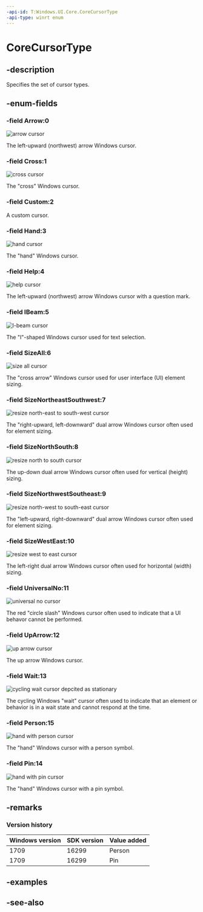 ```yaml
---
-api-id: T:Windows.UI.Core.CoreCursorType
-api-type: winrt enum
---
```


<!-- Enumeration syntax
public enum Windows.UI.Core.CoreCursorType : int
-->

# CoreCursorType

## -description

Specifies the set of cursor types.

## -enum-fields

### -field Arrow:0

![arrow cursor](./images/cursors/arrow-cursor.png)

The left-upward (northwest) arrow Windows cursor.

### -field Cross:1

![cross cursor](./images/cursors/cross-cursor.png)

The "cross" Windows cursor.

### -field Custom:2

A custom cursor.

### -field Hand:3

![hand cursor](./images/cursors/hand-cursor.png)

The "hand" Windows cursor.

### -field Help:4

![help cursor](./images/cursors/help-cursor.png)

The left-upward (northwest) arrow Windows cursor with a question mark.

### -field IBeam:5

![I-beam cursor](./images/cursors/ibeam-cursor.png)

The "I"-shaped Windows cursor used for text selection.

### -field SizeAll:6

![size all cursor](./images/cursors/sizeall-cursor.png)

The "cross arrow" Windows cursor used for user interface (UI) element sizing.

### -field SizeNortheastSouthwest:7

![resize north-east to south-west cursor](./images/cursors/size-nesw-cursor.png)

The "right-upward, left-downward" dual arrow Windows cursor often used for element sizing.

### -field SizeNorthSouth:8

![resize north to south cursor](./images/cursors/size-ns-cursor.png)

The up-down dual arrow Windows cursor often used for vertical (height) sizing.

### -field SizeNorthwestSoutheast:9

![resize north-west to south-east cursor](./images/cursors/size-nwse-cursor.png)

The "left-upward, right-downward" dual arrow Windows cursor often used for element sizing.

### -field SizeWestEast:10

![resize west to east cursor](./images/cursors/size-we-cursor.png)

The left-right dual arrow Windows cursor often used for horizontal (width) sizing.

### -field UniversalNo:11

![universal no cursor](./images/cursors/uni-no-cursor.png)

The red "circle slash" Windows cursor often used to indicate that a UI behavor cannot be performed.

### -field UpArrow:12

![up arrow cursor](./images/cursors/up-arrow-cursor.png)

The up arrow Windows cursor.

### -field Wait:13

![cycling wait cursor depcited as stationary](./images/cursors/wait-cursor.png)

The cycling Windows "wait" cursor often used to indicate that an element or behavior is in a wait state and cannot respond at the time.

### -field Person:15

![hand with person cursor](./images/cursors/person-cursor.png)

The "hand" Windows cursor with a person symbol.

### -field Pin:14

![hand with pin cursor](./images/cursors/pin-cursor.png)

The "hand" Windows cursor with a pin symbol.


## -remarks

### Version history

| Windows version | SDK version | Value added |
| -- | -- | -- |
| 1709 | 16299 | Person |
| 1709 | 16299 | Pin |

## -examples

## -see-also

